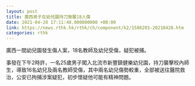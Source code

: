 ```yaml
---
layout: post
title: 廣西男子在幼兒園持刀施襲18人傷
date: 2021-04-28 17:11:48.000000000 +08:00
link: https://news.rthk.hk/rthk/ch/component/k2/1588203-20210428.htm
categories: rthk
---
```


廣西一間幼兒園發生傷人案，18名教師及幼兒受傷，疑犯被捕。

事發在下午2時許，一名25歲男子闖入北流市新豐鎮健樂幼兒園，持刀襲擊校內師生，導致16名幼兒及兩名教師受傷，其中兩名幼兒傷勢較重，全部被送往醫院救治，公安已拘捕涉案疑犯，初步懷疑他可能有精神問題。
